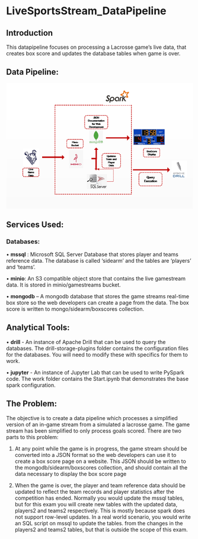 # LiveSportsStream_DataPipeline

## Introduction
This datapipeline focuses on processing a Lacrosse game’s live data, that creates box score and updates the database tables when game is over.

## Data Pipeline: 

<img align="center" src="IST 769 Advanced Big Data/Midterm Project Case Study/Lacrosse_DataPipeline.png">

## Services Used: 
### Databases: 

• **mssql** : Microsoft SQL Server Database that stores player and teams reference data. The database is called ‘sidearm’ and the tables are ‘players’ and ‘teams’.

• **minio**: An S3 compatible object store that contains the live gamestream data. It is stored in minio/gamestreams bucket.

• **mongodb** – A mongodb database that stores the game streams real-time box store so the web developers can create a page from the data. The box score is written to mongo/sidearm/boxscores collection.

## Analytical Tools: 

•	**drill** - An instance of Apache Drill that can be used to query the databases. The drill-storage-plugins folder contains the configuration files for the databases. You will need to modify these with specifics for them to work.

•	**jupyter** - An instance of Jupyter Lab that can be used to write PySpark code. The work folder contains the Start.ipynb that demonstrates the base spark configuration.




## The Problem:
The objective is to create a data pipeline which processes a simplified version of an in-game stream from a simulated a lacrosse game. The game stream has been simplified to only process goals scored. There are two parts to this problem:

1.	At any point while the game is in progress, the game stream should be converted into a JSON format so the web developers can use it to create a box score page on a website. This JSON should be written to the mongodb/sidearm/boxscores collection, and should contain all the data necessary to display the box score page
  
2.	When the game is over, the player and team reference data should be updated to reflect the team records and player statistics after the competition has ended. Normally you would update the mssql tables, but for this exam you will create new tables with the updated data, players2 and teams2 respectively. This is mostly because spark does not support row-level updates. In a real world scenario, you would write an SQL script on mssql to update the tables. from the changes in the players2 and teams2 tables, but that is outside the scope of this exam.
